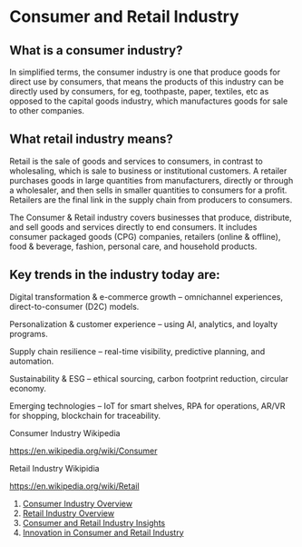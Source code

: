 # Consumer and Retail Industry

## What is a consumer industry?
In simplified terms, the consumer industry is one that produce goods for direct use by consumers, that means the products of this industry can be directly used by consumers, for eg, toothpaste, paper, textiles, etc as opposed to the capital goods industry, which manufactures goods for sale to other companies.

## What retail industry means?
Retail is the sale of goods and services to consumers, in contrast to wholesaling, which is sale to business or institutional customers. A retailer purchases goods in large quantities from manufacturers, directly or through a wholesaler, and then sells in smaller quantities to consumers for a profit. Retailers are the final link in the supply chain from producers to consumers.

The Consumer & Retail industry covers businesses that produce, distribute, and sell goods and services directly to end consumers. It includes consumer packaged goods (CPG) companies, retailers (online & offline), food & beverage, fashion, personal care, and household products.

## Key trends in the industry today are:

Digital transformation & e-commerce growth – omnichannel experiences, direct-to-consumer (D2C) models.

Personalization & customer experience – using AI, analytics, and loyalty programs.

Supply chain resilience – real-time visibility, predictive planning, and automation.

Sustainability & ESG – ethical sourcing, carbon footprint reduction, circular economy.

Emerging technologies – IoT for smart shelves, RPA for operations, AR/VR for shopping, blockchain for traceability.

Consumer Industry Wikipedia

https://en.wikipedia.org/wiki/Consumer

Retail Industry Wikipidia

https://en.wikipedia.org/wiki/Retail



1. [Consumer Industry Overview](consumer.md)
2. [Retail Industry Overview](Overview.md)
3. [Consumer and Retail Industry Insights](Insights.md)
4. [Innovation in Consumer and Retail Industry](Innovation.md)







